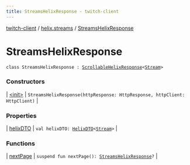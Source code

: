 ```yaml
---
title: StreamsHelixResponse - twitch-client
---
```


[twitch-client](../../index.html) / [helix.streams](../index.html) / [StreamsHelixResponse](./index.html)

# StreamsHelixResponse

`class StreamsHelixResponse : `[`ScrollableHelixResponse`](../../helix.http.model/-scrollable-helix-response/index.html)`<`[`Stream`](../../helix.streams.model/-stream/index.html)`>`

### Constructors

| [&lt;init&gt;](-init-.html) | `StreamsHelixResponse(httpResponse: HttpResponse, httpClient: HttpClient)` |

### Properties

| [helixDTO](helix-d-t-o.html) | `val helixDTO: `[`HelixDTO`](../../helix.http.model/-helix-d-t-o/index.html)`<`[`Stream`](../../helix.streams.model/-stream/index.html)`>` |

### Functions

| [nextPage](next-page.html) | `suspend fun nextPage(): `[`StreamsHelixResponse`](./index.html)`?` |

